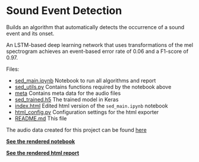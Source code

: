 <br>

# Sound Event Detection

Builds an algorithm that automatically detects the occurrence of a sound event
and its onset.

An LSTM-based deep learning network that uses transformations of the mel
spectrogram achieves an event-based error rate of 0.06 and a F1-score of 0.97.

Files:

- [sed_main.ipynb](sed_main.ipynb) Notebook to run all algorithms and report
- [sed_utils.py](sed_utils.py) Contains functions required by the notebook above
- [meta](meta) Contains meta data for the audio files
- [sed_trained.h5](sed_trained.h5) The trained model in Keras
- [index.html](index.html) Edited html version of the `sed_main.ipynb` notebook
- [html_config.py](html_config.py) Configuration settings for the html exporter
- [README.md](README.md) This file

The audio data created for this project can be found
[here](https://zenodo.org/record/3236975#.XPSRDdNKjgt)

[**See the rendered notebook**](https://htmlpreview.github.io/?https://github.com/reyvaz/sound-event-detection/blob/master/sed_main.html)

[**See the rendered html report**](https://reyvaz.github.io/sound-event-detection)

<br>
